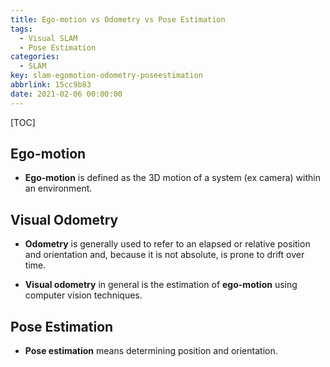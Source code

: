 ```yaml
---
title: Ego-motion vs Odometry vs Pose Estimation
tags:
  - Visual SLAM
  - Pose Estimation
categories:
  - SLAM
key: slam-egomotion-odometry-poseestimation
abbrlink: 15cc9b83
date: 2021-02-06 00:00:00
---
```


[TOC]

## Ego-motion

* **Ego-motion** is defined as the 3D motion of a system (ex camera) within an environment.

## Visual Odometry

* **Odometry** is generally used to refer to an elapsed or relative position and orientation and, because it is not absolute, is prone to drift over time.

* **Visual odometry** in general is the estimation of **ego-motion** using computer vision techniques.

## Pose Estimation

* **Pose estimation** means determining position and orientation.
